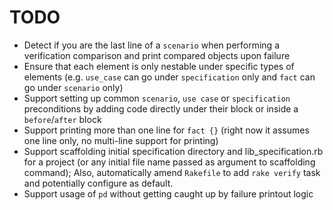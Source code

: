# TODO

- Detect if you are the last line of a `scenario` when performing a verification comparison and print compared objects upon failure
- Ensure that each element is only nestable under specific types of elements (e.g. `use_case` can go under `specification` only and `fact` can go under `scenario` only)
- Support setting up common `scenario`, `use case` or `specification` preconditions by adding code directly under their block or inside a `before`/`after` block
- Support printing more than one line for `fact {}` (right now it assumes one line only, no multi-line support for printing)
- Support scaffolding initial specification directory and lib_specification.rb for a project (or any initial file name passed as argument to scaffolding command); Also, automatically amend `Rakefile` to add `rake verify` task and potentially configure as default.
- Support usage of `pd` without getting caught up by failure printout logic
